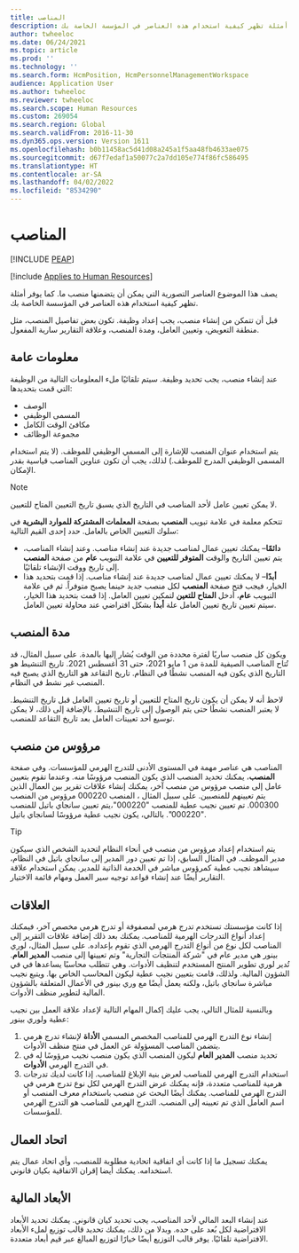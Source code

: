 ```yaml
---
title: المناصب‬
description: يصف هذا الموضوع العناصر التصورية التي يمكن أن يتضمنها منصب ما. كما يوفر أمثلة تظهر كيفية استخدام هذه العناصر في المؤسسة الخاصة بك.
author: twheeloc
ms.date: 06/24/2021
ms.topic: article
ms.prod: ''
ms.technology: ''
ms.search.form: HcmPosition, HcmPersonnelManagementWorkspace
audience: Application User
ms.author: twheeloc
ms.reviewer: twheeloc
ms.search.scope: Human Resources
ms.custom: 269054
ms.search.region: Global
ms.search.validFrom: 2016-11-30
ms.dyn365.ops.version: Version 1611
ms.openlocfilehash: b0b11458ac5d41d08a245a1f5aa48fb4633ae075
ms.sourcegitcommit: d67f7edaf1a50077c2a7dd105e774f86fc586495
ms.translationtype: HT
ms.contentlocale: ar-SA
ms.lasthandoff: 04/02/2022
ms.locfileid: "8534290"
---
```

# <a name="positions"></a>المناصب‬


[!INCLUDE [PEAP](../includes/peap-1.md)]

[!include [Applies to Human Resources](../includes/applies-to-hr.md)]

يصف هذا الموضوع العناصر التصورية التي يمكن أن يتضمنها منصب ما. كما يوفر أمثلة تظهر كيفية استخدام هذه العناصر في المؤسسة الخاصة بك.

قبل أن تتمكن من إنشاء منصب، يجب إعداد وظيفة. تكون بعض تفاصيل المنصب، مثل منطقة التعويض، وتعيين العامل، ومدة المنصب، وعلاقة التقارير سارية المفعول.

## <a name="general-information"></a>معلومات عامة

عند إنشاء منصب، يجب تحديد وظيفة. سيتم تلقائيًا ملء المعلومات التالية من الوظيفة التي قمت بتحديدها:

- الوصف
- المسمى الوظيفي
- مكافئ الوقت الكامل
- مجموعة الوظائف

يتم استخدام عنوان المنصب للإشارة إلى المسمي الوظيفي للموظف. (لا يتم استخدام المسمى الوظيفي المدرج للموظف.) لذلك، يجب أن تكون عناوين المناصب قياسية بقدر الإمكان.

> [!NOTE]
> لا يمكن تعيين عامل لأحد المناصب في التاريخ الذي يسبق تاريخ التعيين المتاح للتعيين.
>
> تتحكم معلمة في علامة تبويب **المنصب** بصفحة **المعلمات المشتركة للموارد البشرية** في سلوك التعيين الخاص بالعامل. حدد إحدى القيم التالية:
>
> - **دائمًا**– يمكنك تعيين عمال لمناصب جديدة عند إنشاء مناصب.‬ وعند إنشاء المناصب، يتم تعيين التاريخ والوقت **المتوفر للتعيين** في علامة التبويب **عام** من صفحة **المنصب** إلى تاريخ ووقت الإنشاء تلقائيًا.‬
> - **أبدًا**– لا يمكنك تعيين عمال لمناصب جديدة عند إنشاء مناصب. إذا قمت بتحديد هذا الخيار، فيجب فتح صفحة **المنصب** لكل منصب جديد حينما يصبح متوفراً. ثم في علامة التبويب **عام**، أدخل **المتاح للتعين** لتمكين تعيين العامل. إذا قمت بتحديد هذا الخيار، سيتم تعيين تاريخ تعيين العامل علة **أبدا** بشكل افتراضي عند محاولة تعيين العامل.

## <a name="position-duration"></a>مدة المنصب

ويكون كل منصب ساريًا لفترة محددة من الوقت يُشار إليها بالمدة. على سبيل المثال، قد تُتاح المناصب الصيفية للمدة من 1 مايو 2021، حتى 31 أغسطس 2021. تاريخ التنشيط هو التاريخ الذي يكون فيه المنصب نشطًا في النظام. تاريخ التقاعد هو التاريخ الذي يصبح فيه المنصب غير نشط في النظام.

لاحظ أنه لا يمكن أن يكون تاريخ المتاح للتعيين أو تاريخ تعيين العامل قبل تاريخ التنشيط. لا يعتبر المنصب نشطًا حتى يتم الوصول إلى تاريخ التنشيط. بالإضافة إلى ذلك، لا يمكن توسيع أحد تعيينات العامل بعد تاريخ التقاعد للمنصب.

## <a name="reports-to-position"></a>مرؤوس من منصب

المناصب هي عناصر مهمة في المستوى الأدنى للتدرج الهرمي للمؤسسات. وفي صفحة **المنصب**، يمكنك تحديد المنصب الذي يكون المنصب مرؤوسًا منه. وعندما تقوم بتعيين عامل إلى منصب مرؤوس من منصب آخر، يمكنك إنشاء علاقات تقرير بين العمال الذين يتم تعيينهم للمنصبين. على سبيل المثال ، المنصب 000220 مرؤوس من المنصب 000300. تم تعيين نجيب عطية للمنصب "000220"،يتم تعيين سانجاي باتيل للمنصب "000220". بالتالي، يكون نجيب عطية مرؤوسًا لسانجاي باتيل.

> [!TIP]
> يتم استخدام إعداد مرؤوس من منصب في أنحاء النظام لتحديد الشخص الذي سيكون مدير الموظف. في المثال السابق، إذا تم تعيين دور المدير إلى سانجاي باتيل في النظام، سيشاهد نجيب عطية كمرؤوس مباشر في الخدمة الذاتية للمدير. يمكن استخدام علاقة التقارير أيضًا عند إنشاء قواعد توجيه سير العمل ومهام قائمة الاختيار.

## <a name="relationships"></a>العلاقات

إذا كانت مؤسستك تستخدم تدرج هرمي لمصفوفة أو تدرج هرمي مخصص آخر، فيمكنك إعداد أنواع التدرجات الهرمية للمناصب. يمكنك بعد ذلك إضافة علاقات التقرير إلى المناصب لكل نوع من أنواع التدرج الهرمي الذي تقوم بإعداده. على سبيل المثال، لوري بينور هي مدير عام في "شركة المنتجات التجارية" وتم تعيينها إلى منصب **المدير العام**. تُدير لوري تطوير المنتج المستخدم لتنظيف الأدوات. وهي تتطلب محاسبًا يساعدها في في الشؤون المالية. ولذلك، قامت بتعيين نجيب عطية ليكون المحاسب الخاص بها. ويتبع نجيب مباشرة سانجاي باتيل، ولكنه يعمل أيضًا مع وري بينور في الأعمال المتعلقة بالشؤون المالية لتطوير منظف الأدوات.

وبالنسبة للمثال التالي، يجب عليك إكمال المهام التالية لإعداد علاقة العمل بين نجيب عطية ولوري بينور:

1. إنشاء نوع التدرج الهرمي للمناصب المخصص المسمى **الأداة** لإنشاء تدرج هرمي يتضمن المناصب المسؤولة عن العمل في منتج منظف الأدوات.
2. تحديد منصب **المدير العام** ليكون المنصب الذي يكون منصب نجيب مرؤوسًا له في في التدرج الهرمي **الأدوات**.
3. استخدام التدرج الهرمي للمناصب لعرض بنية الإبلاغ للمناصب. إذا كانت لديك تدرجات هرمية للمناصب متعددة، فإنه يمكنك عرض التدرج الهرمي لكل نوع تدرج هرمي في التدرج الهرمي للمناصب. يمكنك أيضًا البحث عن منصب باستخدام معرف المنصب أو اسم العامل الذي تم تعيينه إلى المنصب. التدرج الهرمي للمناصب هو التدرج الهرمي للمؤسسات.

## <a name="labor-union"></a>اتحاد العمال

يمكنك تسجيل ما إذا كانت أي اتفاقية اتحادية مطلوبة للمنصب، وأي اتحاد عمال يتم استخدامه. يمكنك أيضا إقران الاتفاقية بكيان قانوني.

## <a name="financial-dimensions"></a>الأبعاد المالية

عند إنشاء البعد المالي لأحد المناصب، يجب تحديد كيان قانوني. يمكنك تحديد الأبعاد الافتراضية لكل بُعد على حده. وبدلا من ذلك، يمكنك تحديد قالب توزيع لملء الأبعاد الافتراضية تلقائيًا. يوفر قالب التوزيع أيضًا خيارًا لتوزيع المبالغ عبر قيم أبعاد متعددة.
